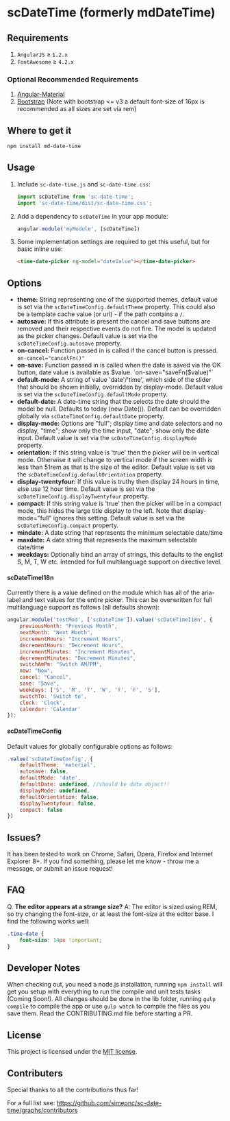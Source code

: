 scDateTime (formerly mdDateTime)
===========


## Requirements

1. `AngularJS` ≥ `1.2.x`
2. `FontAwesome` ≥ `4.2.x`

### Optional Recommended Requirements

1. [Angular-Material](https://github.com/angular/material)
2. [Bootstrap](http://getbootstrap.com) (Note with bootstrap <= v3 a default font-size of 16px is recommended as all sizes are set via rem)

## Where to get it

```sh
npm install md-date-time
```

## Usage

1. Include `sc-date-time.js` and `sc-date-time.css`:

   ```js
   import scDateTime from 'sc-date-time';
   import 'sc-date-time/dist/sc-date-time.css';
   ```
2. Add a dependency to `scDateTime` in your app module:

   ```js
   angular.module('myModule', [scDateTime])
   ```

3. Some implementation settings are required to get this useful, but for basic inline use:
   ```html
   <time-date-picker ng-model="dateValue"></time-date-picker>
   ```

## Options

* **theme:** String representing one of the supported themes, default value is set via the `scDateTimeConfig.defaultTheme` property. This could also be a template cache value (or url) - if the path contains a `/`.
* **autosave:** If this attribute is present the cancel and save buttons are removed and their respective events do not fire. The model is updated as the picker changes. Default value is set via the `scDateTimeConfig.autosave` property.
* **on-cancel:** Function passed in is called if the cancel button is pressed. `on-cancel="cancelFn()"`
* **on-save:** Function passed in is called when the date is saved via the OK button, date value is available as $value. `on-save="saveFn($value)"`
* **default-mode:** A string of value 'date'/'time', which side of the slider that should be shown initially, overridden by display-mode. Default value is set via the `scDateTimeConfig.defaultMode` property.
* **default-date:** A date-time string that the selects the date should the model be null. Defaults to today (new Date()). Default can be overridden globally via `scDateTimeConfig.defaultDate` property.
* **display-mode:** Options are "full"; display time and date selectors and no display, "time"; show only the time input, "date"; show only the date input. Default value is set via the `scDateTimeConfig.displayMode` property.
* **orientation:** If this string value is 'true' then the picker will be in vertical mode. Otherwise it will change to vertical mode if the screen width is less than 51rem as that is the size of the editor. Default value is set via the `scDateTimeConfig.defaultOrientation` property.
* **display-twentyfour:** If this value is truthy then display 24 hours in time, else use 12 hour time. Default value is set via the `scDateTimeConfig.displayTwentyfour` property.
* **compact:** If this string value is 'true' then the picker will be in a compact mode, this hides the large title display to the left. Note that display-mode="full" ignores this setting. Default value is set via the `scDateTimeConfig.compact` property.
* **mindate:** A date string that represents the minimum selectable date/time
* **maxdate:** A date string that represents the maximum selectable date/time
* **weekdays:** Optionally bind an array of strings, this defaults to the englist S, M, T, W etc. Intended for full multilanguage support on directive level.

#### scDateTimeI18n

Currently there is a value defined on the module which has all of the aria-label and text values for the entire picker. This can be overwritten for full multilanguage support as follows (all defaults shown):

```javascript
angular.module('testMod', ['scDateTime']).value('scDateTimeI18n', {
	previousMonth: "Previous Month",
	nextMonth: "Next Month",
	incrementHours: "Increment Hours",
	decrementHours: "Decrement Hours",
	incrementMinutes: "Increment Minutes",
	decrementMinutes: "Decrement Minutes",
	switchAmPm: "Switch AM/PM",
	now: "Now",
	cancel: "Cancel",
	save: "Save",
	weekdays: ['S', 'M', 'T', 'W', 'T', 'F', 'S'],
	switchTo: 'Switch to',
	clock: 'Clock',
	calendar: 'Calendar'
});
```

#### scDateTimeConfig

Default values for globally configurable options as follows:

```javascript
.value('scDateTimeConfig', {
	defaultTheme: 'material',
	autosave: false,
	defaultMode: 'date',
	defaultDate: undefined, //should be date object!!
	displayMode: undefined,
	defaultOrientation: false,
	displayTwentyfour: false,
	compact: false
})
```

## Issues?

It has been tested to work on Chrome, Safari, Opera, Firefox and Internet Explorer 8+.
If you find something, please let me know - throw me a message, or submit an issue request!

## FAQ

Q. **The editor appears at a strange size?**
A: The editor is sized using REM, so try changing the font-size, or at least the font-size at the editor base. I find the following works well:
```css
.time-date {
	font-size: 14px !important;
}
```

## Developer Notes

When checking out, you need a node.js installation, running `npm install` will get you setup with everything to run the compile and unit tests tasks (Coming Soon!).
All changes should be done in the lib folder, running `gulp compile` to compile the app or use `gulp watch` to compile the files as you save them.
Read the CONTRIBUTING.md file before starting a PR.

## License

This project is licensed under the [MIT license](http://opensource.org/licenses/MIT).

## Contributers

Special thanks to all the contributions thus far!

For a full list see: https://github.com/simeonc/sc-date-time/graphs/contributors
